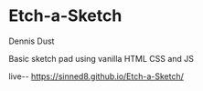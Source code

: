 # Etch-a-Sketch
Dennis Dust


Basic sketch pad using vanilla HTML CSS and JS



live--
https://sinned8.github.io/Etch-a-Sketch/
